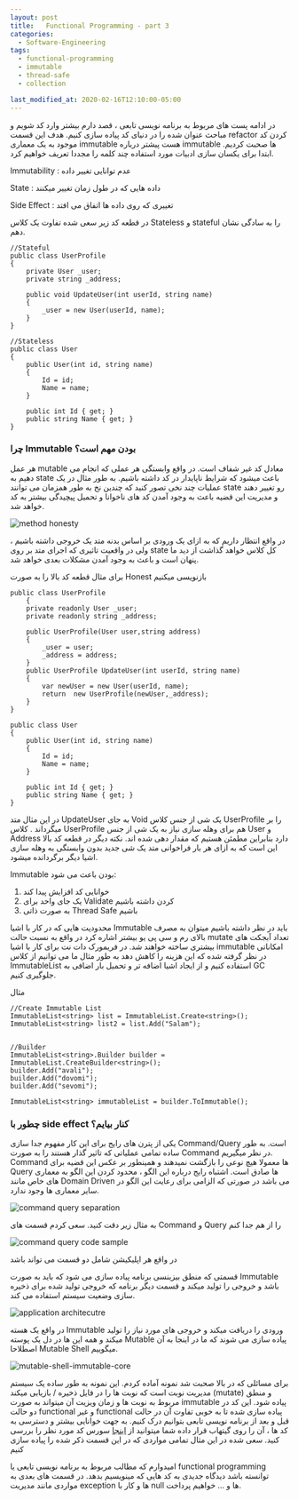 ```yaml
---
layout: post
title:   Functional Programming - part 3 
categories:
  - Software-Engineering
tags:
  - functional-programming 
  - immutable
  - thread-safe
  - collection

last_modified_at: 2020-02-16T12:10:00-05:00
---
```


در ادامه پست های مربوط به برنامه نویسی تابعی ، قصد دارم بیشتر وارد کد شویم و مباحث عنوان شده را در دنیای کد پیاده سازی کنیم. هدف این قسمت refactor کردن کد موجود به یک معماری immutable هست
پیشتر درباره immutable ها صحبت کردیم.
ابتدا برای یکسان سازی ادبیات مورد استفاده چند کلمه را مجددا تعریف خواهیم کرد.

Immutability :  عدم توانایی تغییر داده

State :  داده هایی که در طول زمان تغییر میکنند

Side Effect :  تغییری که روی داده ها اتفاق می افتد


در قطعه کد زیر سعی شده تفاوت یک کلاس Stateless و stateful را به سادگی نشان دهم.


```
//Stateful
public class UserProfile
{
    private User _user;
    private string _address;

    public void UpdateUser(int userId, string name)
    {
        _user = new User(userId, name);
    }
}

//Stateless
public class User
{
    public User(int id, string name)
    {
        Id = id;
        Name = name;
    }

    public int Id { get; }
    public string Name { get; }
}
```

### چرا Immutable بودن مهم است؟

هر عمل mutable معادل کد غیر شفاف است. در واقع وابستگی هر عملی که انجام می دهیم به state باعث میشود که شرایط ناپایدار در کد داشته باشیم. به طور مثال در یک عملیات  چند نخی تصور کنید که چندین نخ به طور همزمان می توانند state رو تغییر دهند و مدیریت این قضیه باعث به وجود آمدن کد های ناخوانا و تحمیل پیچیدگی بیشتر به کد خواهد شد.

![method honesty](/assets/images/method-honesty.png)

در واقع انتظار داریم که به ازای یک ورودی بر اساس بدنه متد یک خروجی داشته باشیم ، ولی در واقعیت تاثیری که اجرای متد بر روی state کل کلاس خواهد گذاشت از دید ما پنهان است و باعث به وجود آمدن مشکلات بعدی خواهد شد.


برای مثال قطعه کد بالا را به صورت Honest بازنویسی میکنیم

```
public class UserProfile
    {
    private readonly User _user;
    private readonly string _address;

    public UserProfile(User user,string address)
    {
        _user = user;
        _address = address;
    }
    public UserProfile UpdateUser(int userId, string name)
    {
        var newUser = new User(userId, name);
        return  new UserProfile(newUser,_address);
    }
}

public class User
{
    public User(int id, string name)
    {
        Id = id;
        Name = name;
    }

    public int Id { get; }
    public string Name { get; }
}

```

در این مثال  متد UpdateUser به جای Void یک شی از جنس کلاس UserProfile را بر میگرداند . کلاس UserProfile هم برای وهله سازی نیاز به یک شی از جنس User و Address دارد بنابراین مطمئن هستیم که مقدار دهی شده اند.
نکته دیگر در قطعه کد بالا این است که به ازای هر بار فراخوانی متد یک شی جدید بدون وابستگی به وهله سازی اشیا دیگر برگردانده میشود.


Immutable بودن باعث می شود:

1.	خوانایی کد افزایش پیدا کند
2.	یک جای واحد برای Validate کردن داشته باشیم
3.	به صورت ذاتی Thread Safe باشیم

محدودیت هایی که در کار با اشیا Immutable باید در نظر داشته باشیم میتوان به مصرف بالای رم و سی پی یو بیشتر اشاره کرد
در واقع به نسبت حالت mutate تعداد آبجکت های بیشتری ساخته خواهند شد.
در فریمورک دات نت برای کار با اشیا immutable امکاناتی در نظر گرفته شده که این هزینه را کاهش دهد
به طور مثال ما می توانیم از کلاس ImmutableList استفاده کنیم و از ایجاد اشیا اضافه تر و تحمیل بار اضافی به GC جلوگیری کنیم.


مثال

```
//Create Immutable List
ImmutableList<string> list = ImmutableList.Create<string>();
ImmutableList<string> list2 = list.Add("Salam");


//Builder
ImmutableList<string>.Builder builder = ImmutableList.CreateBuilder<string>();
builder.Add("avali");
builder.Add("dovomi");
builder.Add("sevomi");

ImmutableList<string> immutableList = builder.ToImmutable();

```

### چطور با side effect کنار بیایم؟
یکی از پترن های رایج برای این کار مفهوم جدا سازی  Command/Query است. به طور ساده  تمامی عملیاتی که تاثیر گذار هستند را به صورت Command در نظر میگیریم. Command ها معمولا هیچ نوعی را بازگشت نمیدهند و همینطور بر عکس این قضیه برای Query ها صادق است.
اشتباه رایج درباره این الگو ، محدود کردن این الگو به معماری های خاص مانند Domain Driven می باشد در صورتی که الزامی برای رعایت این الگو در سایر معماری ها وجود ندارد.


![command query separation](/assets/images/command-query-separation.png)

به مثال زیر دقت کنید. سعی کردم قسمت های Command و Query را از هم جدا کنم


![command query code sample](/assets/images/command-query-code.png)

در واقع هر اپلیکیشن شامل دو قسمت می تواند باشد 


قسمتی که منطق بیزینسی برنامه پیاده سازی می شود که باید به صورت Immutable باشد و خروجی را تولید میکند و قسمت دیگر برنامه که خروجی تولید شده برای ذخیره سازی وضعیت سیستم استفاده می کند.

![application architecutre](/assets/images/)

در واقع یک هسته Immutable ورودی را دریافت میکند و خروجی های مورد نیاز را تولید میکند و همه این ها در دل یک پوسته Mutable پیاده سازی می شوند که ما در اینجا به آن اصطلاحا Mutable Shell میگوییم.

![mutable-shell-immutable-core](/assets/images/application.png)

برای مسائلی که در بالا صحبت شد نمونه آماده کردم. این نمونه  به طور ساده یک سیستم مدیریت نوبت است که نوبت ها را در فایل ذخیره / بازیابی میکند (mutate) و منطق مربوط به نوبت ها و زمان ویزیت آن میتواند به صورت immutable پیاده شود.
این کد در دو حالت functional و غیر functional پیاده سازی شده تا به خوبی تفاوت آن در حالت قبل و بعد از برنامه نویسی تابعی بتوانیم درک کنیم.
به جهت خوانایی بیشتر و دسترسی به کد ها ، آن را روی گیتهاب قرار داده شما میتوانید از [اینجا](https://github.com/1saeedsalehi/Immutability) سورس کد مورد نظر را بررسی کنید.
سعی شده در این مثال تمامی مواردی که در این قسمت ذکر شده را پیاده سازی کنیم

امیدوارم که مطالب مربوط به برنامه نویسی تابعی یا functional programming توانسته باشد دیدگاه جدیدی به کد هایی که مینویسیم بدهد.
در  قسمت های بعدی به مواردی مانند مدیریت exception ها و کار با null ها و ... خواهیم پرداخت. 
